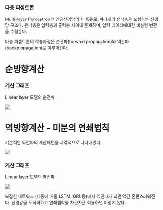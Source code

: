 ### 다층 퍼셉트론

Multi-layer Perceptron은 인공신경망의 한 종류로, 여러개의 은닉층을 포함하는 신경망 구조다. 은닉층은 입력층과 출력층 사이에 존재하며, 입력 데이터에대한 비선형 변환을 수행한다.

다층 퍼셉트론의 학습과정은  순전파(forward propagation)와 역전파(backpropagation)로 이루어진다.



# 순방향계산



### 계산 그래프

Linear layer 모델의 순전파

![](./images/04_forward.PNG)







# 역방향계산 - 미분의 연쇄법칙

기본적인 역전파의 계산패턴을 시각적으로 나타내었다.

![](./images/visual_grad.PNG)



### 계산 그래프

Linear layer 모델의 역전파

![](./images/04_backward.PNG)



복잡한 네트워크 (나중에 배울 LSTM, GRU등)에서 역전파가 되면 약간 혼란스러워진다. 신경망을 도식화하고 연쇄법칙을 차근차근 적용하면 어렵지 않다.

